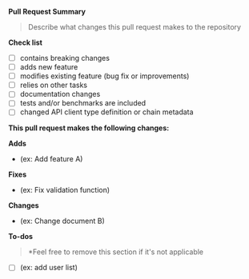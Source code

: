 **Pull Request Summary**

> Describe what changes this pull request makes to the repository

**Check list**
- [ ] contains breaking changes
- [ ] adds new feature
- [ ] modifies existing feature (bug fix or improvements)
- [ ] relies on other tasks
- [ ] documentation changes
- [ ] tests and/or benchmarks are included
- [ ] changed API client type definition or chain metadata

**This pull request makes the following changes:**

**Adds**
- (ex: Add feature A)

**Fixes**
- (ex: Fix validation function)

**Changes**
- (ex: Change document B)

**To-dos**
> *Feel free to remove this section if it's not applicable

- [ ] (ex: add user list)
